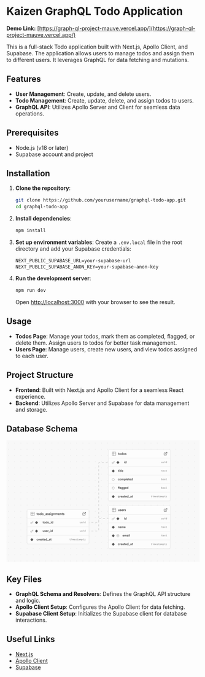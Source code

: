 # Kaizen GraphQL Todo Application

**Demo Link:** [https://graph-ql-project-mauve.vercel.app/](https://graph-ql-project-mauve.vercel.app/)

This is a full-stack Todo application built with Next.js, Apollo Client, and Supabase. The application allows users to manage todos and assign them to different users. It leverages GraphQL for data fetching and mutations.

## Features

- **User Management**: Create, update, and delete users.
- **Todo Management**: Create, update, delete, and assign todos to users.
- **GraphQL API**: Utilizes Apollo Server and Client for seamless data operations.

## Prerequisites

- Node.js (v18 or later)
- Supabase account and project

## Installation

1. **Clone the repository**:

   ```bash
   git clone https://github.com/yourusername/graphql-todo-app.git
   cd graphql-todo-app
   ```

2. **Install dependencies**:

   ```bash
   npm install
   ```

3. **Set up environment variables**:
   Create a `.env.local` file in the root directory and add your Supabase credentials:

   ```env
   NEXT_PUBLIC_SUPABASE_URL=your-supabase-url
   NEXT_PUBLIC_SUPABASE_ANON_KEY=your-supabase-anon-key
   ```

4. **Run the development server**:

   ```bash
   npm run dev
   ```

   Open [http://localhost:3000](http://localhost:3000) with your browser to see the result.

## Usage

- **Todos Page**: Manage your todos, mark them as completed, flagged, or delete them. Assign users to todos for better task management.
- **Users Page**: Manage users, create new users, and view todos assigned to each user.

## Project Structure

- **Frontend**: Built with Next.js and Apollo Client for a seamless React experience.
- **Backend**: Utilizes Apollo Server and Supabase for data management and storage.

## Database Schema

![Database Schema](db_schema.png)

## Key Files

- **GraphQL Schema and Resolvers**: Defines the GraphQL API structure and logic.
- **Apollo Client Setup**: Configures the Apollo Client for data fetching.
- **Supabase Client Setup**: Initializes the Supabase client for database interactions.

## Useful Links

- [Next.js](https://nextjs.org/)
- [Apollo Client](https://www.apollographql.com/docs/react/)
- [Supabase](https://supabase.io/)
